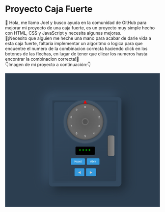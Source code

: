 # Proyecto Caja Fuerte
👋 Hola, me llamo Joel y busco ayuda en la comunidad de GitHub para mejorar mi proyecto de una caja fuerte, es un proyecto muy simple hecho con HTML, CSS y JavaScript y necesita algunas mejoras.<br>🚨¡Necesito que alguien me heche una mano para acabar de darle vida a esta caja fuerte, faltaria implementar un algoritmo o logica para que encuentre el numero de la combinacion correcta haciendo click en los botones de las flechas, en lugar de tener que clicar los numeros hasta encontrar la combinacion correcta!🚨<br>👇Imagen de mi proyecto a continuación:👇<br> 

![CajaFuerte](https://github.com/Decta-Cubitus/CajaFuerte/blob/main/safe1.png)

